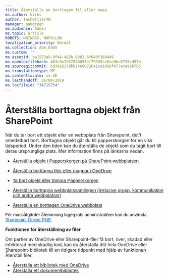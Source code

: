 ```yaml
---
title: Återställa en borttagen fil eller mapp
ms.author: kirks
author: Techwriter40
manager: pamgreen
ms.audience: Admin
ms.topic: article
ROBOTS: NOINDEX, NOFOLLOW
localization_priority: Normal
ms.collection: Adm_O365
ms.custom: ''
ms.assetid: ba1573a5-9f44-482b-8082-6f648f169449
ms.openlocfilehash: 483c9e2b57840053ef79935ce6ac8bc0735cd57b
ms.sourcegitcommit: 6d341637dbb14e90726a1ce1d68f077ace9bb765
ms.translationtype: MT
ms.contentlocale: sv-SE
ms.lasthandoff: 06/04/2019
ms.locfileid: "34715754"
---
```

# <a name="restore-deleted-items-from-sharepoint"></a>Återställa borttagna objekt från SharePoint

<p><span style="mso-bidi-font-family: Calibri; mso-bidi-theme-font: minor-latin;">När du tar bort ett objekt eller en webbplats från Sharepoint, det&rsquo;t omedelbart bort. Borttagna objekt går du till papperskorgen för en viss tidsperiod. Under den tiden kan du återställa de objekt som du tagit bort till deras ursprungliga plats. Mer information finns på länkarna nedan.</span></p> <ul> <li><span style="font-size: 11.0pt; font-family: 'Calibri',sans-serif; mso-ascii-theme-font: minor-latin; mso-hansi-theme-font: minor-latin; mso-bidi-theme-font: minor-latin; color: black; mso-bidi-font-weight: bold;"><a href="https://support.office.com/en-us/article/restore-deleted-items-from-the-site-collection-recycle-bin-5fa924ee-16d7-487b-9a0a-021b9062d14b?ui=en-US&amp;rs=en-US&amp;ad=US">Återställa objekt i Papperskorgen på SharePoint-webbplatsen</a></span></li> </ul> <ul> <li><span style="font-size: 11.0pt; font-family: 'Calibri',sans-serif; mso-ascii-theme-font: minor-latin; mso-hansi-theme-font: minor-latin; mso-bidi-theme-font: minor-latin; color: black; mso-bidi-font-weight: bold;"><a href="https://support.office.com/en-us/article/Restore-deleted-files-or-folders-in-OneDrive-949ada80-0026-4db3-a953-c99083e6a84f">Återställa borttagna filer eller mappar i OneDrive</a></span></li> </ul> <ul> <li><span style="font-size: 11.0pt; font-family: 'Calibri',sans-serif; mso-ascii-theme-font: minor-latin; mso-hansi-theme-font: minor-latin; mso-bidi-theme-font: minor-latin;"><a href="https://support.office.com/en-us/article/delete-items-or-empty-the-recycle-bin-of-a-sharepoint-site-2e713599-d13e-40d6-96dc-66f0a366f74e#ID0EAADAAA=Online">Ta bort objekt eller tömma Papperskorgen</a></span></li> </ul> <ul> <li><span style="font-size: 11.0pt; font-family: 'Calibri',sans-serif; mso-ascii-theme-font: minor-latin; mso-hansi-theme-font: minor-latin; mso-bidi-theme-font: minor-latin;"><a href="https://docs.microsoft.com/sharepoint/restore-deleted-site-collection" target="_blank" rel="noopener">Återställa borttagna webbplatssamlingen (inklusive grupp, kommunikation och andra webbplatser)</a></span></li> </ul> <ul> <li><span style="font-size: 11.0pt; font-family: 'Calibri',sans-serif; mso-ascii-theme-font: minor-latin; mso-hansi-theme-font: minor-latin; mso-bidi-theme-font: minor-latin;"><a href="https://docs.microsoft.com/en-us/onedrive/restore-deleted-onedrive">Återställa en borttagen OneDrive webbplats</a></span><span style="mso-bidi-font-family: Calibri; mso-bidi-theme-font: minor-latin;">&nbsp;</span></li> </ul> <p><span style="font-size: 11.0pt; font-family: 'Calibri',sans-serif; mso-ascii-theme-font: minor-latin; mso-hansi-theme-font: minor-latin; mso-bidi-theme-font: minor-latin; color: #2f2f2f; background: white;"><span style="display: inline !important; float: none; background-color: #ffffff; color: #000000; font-family: Verdana,Arial,Helvetica,sans-serif; font-size: 14px; font-style: normal; font-variant: normal; font-weight: 400; letter-spacing: normal; orphans: 2; text-align: left; text-decoration: none; text-indent: 0px; text-transform: none; -webkit-text-stroke-width: 0px; white-space: normal; word-spacing: 0px;">För massåtgärder återvinning lagerplats administratörer kan du använda</span> <a style="color: #0066cc; font-family: Verdana,Arial,Helvetica,sans-serif; font-size: 14px; font-style: normal; font-variant: normal; font-weight: 400; letter-spacing: normal; orphans: 2; text-align: left; text-decoration: underline; text-indent: 0px; text-transform: none; -webkit-text-stroke-width: 0px; white-space: normal; word-spacing: 0px;" href="https://docs.microsoft.com/en-us/powershell/sharepoint/sharepoint-pnp/sharepoint-pnp-cmdlets?view=sharepoint-ps">Sharepoint Online PNP.</a></span></p> <p><strong>Funktionen för återställning av filer</strong></p> <p>Om partier av OneDrive eller Sharepoint-filer få bort, över, skadad eller infekterad med skadlig kod, kan du återställa ditt hela OneDrive eller Sharepoint-bibliotek till en tidigare tidpunkt&nbsp;med hjälp av funktionen Återställ filer.</p> <ul> <li><a href="https://support.office.com/en-us/article/restore-your-onedrive-fa231298-759d-41cf-bcd0-25ac53eb8a15">Återställa ett bibliotek med OneDrive</a></li> <li><a href="https://support.office.com/en-us/article/restore-a-document-library-317791c3-8bd0-4dfd-8254-3ca90883d39a?ui=en-US&amp;rs=en-US&amp;ad=US">Återställa ett dokumentbibliotek</a></li> </ul>

